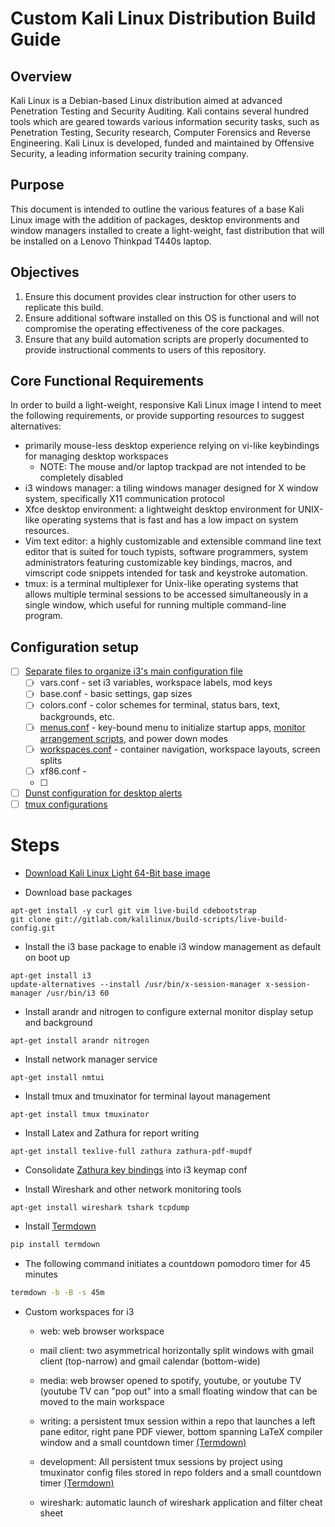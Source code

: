 # Custom Kali Linux Distribution Build Guide
## Overview
Kali Linux is a Debian-based Linux distribution aimed at advanced Penetration Testing and Security Auditing. Kali contains several hundred tools which are geared towards various information security tasks, such as Penetration Testing, Security research, Computer Forensics and Reverse Engineering. Kali Linux is developed, funded and maintained by Offensive Security, a leading information security training company.

## Purpose
This document is intended to outline the various features of a base Kali Linux image with the addition of packages, desktop environments and window managers installed to create a light-weight, fast distribution that will be installed on a Lenovo Thinkpad T440s laptop.

## Objectives
1. Ensure this document provides clear instruction for other users to replicate this build.
2. Ensure additional software installed on this OS is functional and will not compromise the operating effectiveness of the core packages.
3. Ensure that any build automation scripts are properly documented to provide instructional comments to users of this repository.

## Core Functional Requirements
In order to build a light-weight, responsive Kali Linux image I intend to meet the following requirements, or provide supporting resources to suggest alternatives:
- primarily mouse-less desktop experience relying on vi-like keybindings for managing desktop workspaces
  - NOTE: The mouse and/or laptop trackpad are not intended to be completely disabled
- i3 windows manager: a tiling windows manager designed for X window system, specifically X11 communication protocol
- Xfce desktop environment: a lightweight desktop environment for UNIX-like operating systems that is fast and has a low impact on system resources.
- Vim text editor: a highly customizable and extensible command line text editor that is suited for touch typists, software programmers, system administrators featuring customizable key bindings, macros, and vimscript code snippets intended for task and keystroke automation.
- tmux: is a terminal multiplexer for Unix-like operating systems that allows multiple terminal sessions to be accessed simultaneously in a single window, which useful for running multiple command-line program.

## Configuration setup
- [ ] [Separate files to organize i3's main configuration file](https://github.com/Mrmachine3/dotfiles-legacy/tree/master/tag-i3/i3/config.d)
  - [ ] vars.conf - set i3 variables, workspace labels, mod keys
  - [ ] base.conf - basic settings, gap sizes
  - [ ] colors.conf - color schemes for terminal, status bars, text, backgrounds, etc.
  - [ ] [menus.conf](https://github.com/Mrmachine3/dotfiles-legacy/blob/master/tag-i3/i3/config.d/menus.conf) - key-bound menu to initialize startup apps, [monitor arrangement scripts](https://github.com/Mrmachine3/dotfiles-legacy/tree/master/tag-i3/screenlayout), and power down modes
  - [ ] [workspaces.conf](https://github.com/Mrmachine3/dotfiles-legacy/blob/master/tag-i3/i3/config.d/workspaces.conf) - container navigation, workspace layouts, screen splits
  - [ ] xf86.conf - 
  - [ ] 
- [ ] [Dunst configuration for desktop alerts](https://github.com/Mrmachine3/dotfiles-legacy/blob/master/tag-i3/config/dunstrc)
- [ ] [tmux configurations](https://github.com/Mrmachine3/dotfiles-legacy/blob/master/tag-tmux/tmux.conf)

# Steps
- [Download Kali Linux Light 64-Bit base image](https://cdimage.kali.org/kali-2019.2/kali-linux-light-2019.2-amd64.iso)

- Download base packages
```
apt-get install -y curl git vim live-build cdebootstrap
git clone git://gitlab.com/kalilinux/build-scripts/live-build-config.git
```

- Install the i3 base package to enable i3 window management as default on boot up
```
apt-get install i3
update-alternatives --install /usr/bin/x-session-manager x-session-manager /usr/bin/i3 60
```

- Install arandr and nitrogen to configure external monitor display setup and background
```
apt-get install arandr nitrogen
```

- Install network manager service
```
apt-get install nmtui
```

- Install tmux and tmuxinator for terminal layout management
```
apt-get install tmux tmuxinator
```

- Install Latex and Zathura for report writing
```
apt-get install texlive-full zathura zathura-pdf-mupdf
```
- Consolidate [Zathura key bindings](https://github.com/pwmt/zathura/blob/master/doc/man/_bindings.txt) into i3 keymap conf

- Install Wireshark and other network monitoring tools
```
apt-get install wireshark tshark tcpdump
```

- Install [Termdown](https://github.com/Mrmachine3/termdown)
```python
pip install termdown
```
- The following command initiates a countdown pomodoro timer for 45 minutes
```bash
termdown -b -B -s 45m
```

- Custom workspaces for i3
  - web: web browser workspace
  - mail client: two asymmetrical horizontally split windows with gmail client (top-narrow) and gmail calendar (bottom-wide) 
  - media: web browser opened to spotify, youtube, or youtube TV (youtube TV can "pop out" into a small floating window that can be moved to the main workspace
  - writing: a persistent tmux session within a repo that launches a left pane editor, right pane PDF viewer, bottom spanning LaTeX compiler window and a small countdown timer [(Termdown)](https://github.com/Mrmachine3/termdown)
  - development: All persistent tmux sessions by project using tmuxinator config files stored in repo folders and a small countdown timer [(Termdown)](https://github.com/Mrmachine3/termdown)

  - wireshark: automatic launch of wireshark application and filter cheat sheet

